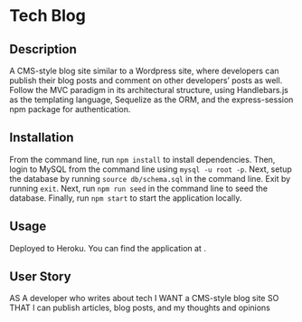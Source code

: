# Tech Blog

## Description
A CMS-style blog site similar to a Wordpress site, where developers can publish their blog posts and comment on other developers’ posts as well. Follow the MVC paradigm in its architectural structure, using Handlebars.js as the templating language, Sequelize as the ORM, and the express-session npm package for authentication.

## Installation
From the command line, run `npm install` to install dependencies. Then, login to MySQL from the command line using `mysql -u root -p`. Next, setup the database by running `source db/schema.sql` in the command line. Exit by running `exit`. Next, run `npm run seed` in the command line to seed the database. Finally, run `npm start` to start the application locally.

## Usage
Deployed to Heroku. You can find the application at []().

## User Story
AS A developer who writes about tech
I WANT a CMS-style blog site
SO THAT I can publish articles, blog posts, and my thoughts and opinions
